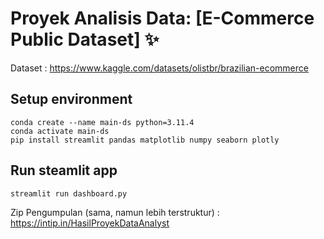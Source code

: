 # Proyek Analisis Data: [E-Commerce Public Dataset] ✨
Dataset : https://www.kaggle.com/datasets/olistbr/brazilian-ecommerce




## Setup environment
```
conda create --name main-ds python=3.11.4
conda activate main-ds
pip install streamlit pandas matplotlib numpy seaborn plotly
```

## Run steamlit app
```
streamlit run dashboard.py
```



Zip Pengumpulan (sama, namun lebih terstruktur) : https://intip.in/HasilProyekDataAnalyst
